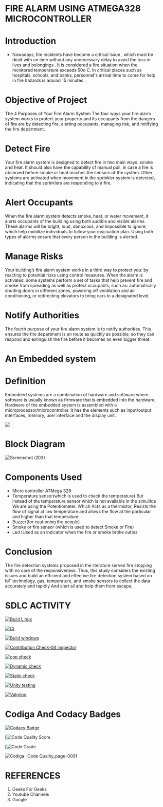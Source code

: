 # FIRE ALARM USING ATMEGA328 MICROCONTROLLER

# Introduction
* Nowadays, fire incidents have become a critical issue , which must be dealt with on time without any unnecessary delay to avoid the loss in lives and belongings . It is considered a fire situation when the monitored temperature exceeds 50o C. In critical places such as hospitals, schools, and banks, personnel's arrival time to come for help in fire hazards is around 15 minutes .

# Objective of Project
The 4 Purposes of Your Fire Alarm System
The four ways your fire alarm system works to protect your property and its occupants from the dangers of fire are by detecting fire, alerting occupants, managing risk, and notifying the fire department.

#  Detect Fire
Your fire alarm system is designed to detect fire in two main ways: smoke and heat. It should also have the capability of manual pull, in case a fire is observed before smoke or heat reaches the sensors of the system. Other systems are activated when movement in the sprinkler system is detected, indicating that the sprinklers are responding to a fire. 

#  Alert Occupants
When the fire alarm system detects smoke, heat, or water movement, it alerts occupants of the building using both audible and visible alarms. These alarms will be bright, loud, obnoxious, and impossible to ignore, which help mobilize individuals to follow your evacuation plan. Using both types of alarms ensure that every person in the building is alerted.

# Manage Risks
Your building’s fire alarm system works in a third way to protect you: by reacting to potential risks using control measures. When the alarm is activated, some systems perform a set of tasks that help prevent fire and smoke from spreading as well as protect occupants, such as: automatically shutting doors in different zones, powering off ventilation and air conditioning, or redirecting elevators to bring cars to a designated level.

# Notify Authorities
The fourth purpose of your fire alarm system is to notify authorities. This ensures the fire department is en route as quickly as possible, so they can respond and extinguish the fire before it becomes an even bigger threat. 

# An Embedded system
# Definition
 Embedded systems are a combination of hardware and software where software is usually known as firmware that is embedded into the hardware. Hardware of the embedded system is assembled with a microprocessor/microcontroller. It has the elements such as input/output interfaces, memory, user interface and the display unit.  
 
![](https://www.elprocus.com/wp-content/uploads/2016/10/Embedded-System-Block-Diagram.png)
#  Block Diagram
![Screenshot (203)](https://user-images.githubusercontent.com/99093515/155674854-22414bf2-e322-4a35-9971-8543407a3dd3.png)

# Components Used
* Micro controller ATMega 328
* Temperature sensor(which is used to check the temperature)
   But instead of the temperature sensor which is not available in the simullIde We are using the Potentiometer.
   Which Acts as a thermistor, Resists the flow of signal at low temperature and allows the flow at the particular and higher than that temperature.
* Buzzer(for cautioning the people)
* Smoke or fire sensor (which is used to detect Smoke or Fire)
* Led (Used as an indicator when the fire or smoke broke out)ss

# Conclusion
The fire detection systems proposed in the literature served fire stopping with no care of the responsiveness. Thus, this study considers the existing issues and build an efficient and effective fire detection system based on IoT technology, gas, temperature, and smoke sensors to collect the data accurately and rapidly
And alert all and help them from escape.

# SDLC ACTIVITY

[![Build Linux](https://github.com/Ramjitha2368/M2_Embedded-C-UTIL/actions/workflows/Build%20Linux.yml/badge.svg)](https://github.com/Ramjitha2368/M2_Embedded-C-UTIL/actions/workflows/Build%20Linux.yml)

[![CI](https://github.com/Ramjitha2368/M2_Embedded-C-UTIL/actions/workflows/CI.yml/badge.svg)](https://github.com/Ramjitha2368/M2_Embedded-C-UTIL/actions/workflows/CI.yml)

[![Build windows](https://github.com/Ramjitha2368/M2_Embedded-C-UTIL/actions/workflows/Build%20windows.yml/badge.svg)](https://github.com/Ramjitha2368/M2_Embedded-C-UTIL/actions/workflows/Build%20windows.yml)

[![Contribution Check-Git Inspector](https://github.com/Ramjitha2368/M2_Embedded-C-UTIL/actions/workflows/Contribution%20Check-Git%20Inspector.yml/badge.svg)](https://github.com/Ramjitha2368/M2_Embedded-C-UTIL/actions/workflows/Contribution%20Check-Git%20Inspector.yml)

[![cpp check](https://github.com/Ramjitha2368/M2_Embedded-C-UTIL/actions/workflows/cpp%20check.yml/badge.svg)](https://github.com/Ramjitha2368/M2_Embedded-C-UTIL/actions/workflows/cpp%20check.yml)

[![Dynamic check](https://github.com/Ramjitha2368/M2_Embedded-C-UTIL/actions/workflows/Dynamic%20check.yml/badge.svg)](https://github.com/Ramjitha2368/M2_Embedded-C-UTIL/actions/workflows/Dynamic%20check.yml)

[![Static check](https://github.com/Ramjitha2368/M2_Embedded-C-UTIL/actions/workflows/Static%20check.yml/badge.svg)](https://github.com/Ramjitha2368/M2_Embedded-C-UTIL/actions/workflows/Static%20check.yml)

[![Unity testing](https://github.com/Ramjitha2368/M2_Embedded-C-UTIL/actions/workflows/Unity%20testing.yml/badge.svg)](https://github.com/Ramjitha2368/M2_Embedded-C-UTIL/actions/workflows/Unity%20testing.yml)

[![Valgrind](https://github.com/Ramjitha2368/M2_Embedded-C-UTIL/actions/workflows/Valgrind.yml/badge.svg)](https://github.com/Ramjitha2368/M2_Embedded-C-UTIL/actions/workflows/Valgrind.yml)

# Codiga And Codacy Badges

[![Codacy Badge](https://app.codacy.com/project/badge/Grade/7921a73c748c4ea995012809bd97a8f7)](https://www.codacy.com/gh/Ramjitha2368/M2_Embedded-C-UTIL/dashboard?utm_source=github.com&amp;utm_medium=referral&amp;utm_content=Ramjitha2368/M2_Embedded-C-UTIL&amp;utm_campaign=Badge_Grade)

[![Code Quality Score](https://api.codiga.io/project/32991/score/svg)

[![Code Grade](https://api.codiga.io/project/32991/status/svg)

![Codiga -Code Quality_page-0001](https://user-images.githubusercontent.com/101034610/164661598-748b2300-b299-403f-83e4-66960c7b15ca.jpg)

# REFERENCES

1. Geeks For Geeks
2. Youtube Channels
3. Google
 

